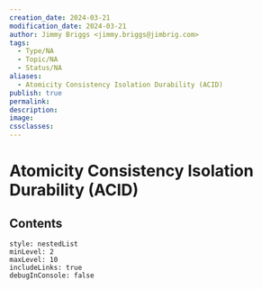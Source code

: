 ```yaml
---
creation_date: 2024-03-21
modification_date: 2024-03-21
author: Jimmy Briggs <jimmy.briggs@jimbrig.com>
tags:
  - Type/NA
  - Topic/NA
  - Status/NA
aliases:
  - Atomicity Consistency Isolation Durability (ACID)
publish: true
permalink:
description:
image:
cssclasses:
---
```



# Atomicity Consistency Isolation Durability (ACID)

## Contents

```table-of-contents
style: nestedList
minLevel: 2
maxLevel: 10
includeLinks: true
debugInConsole: false
```
